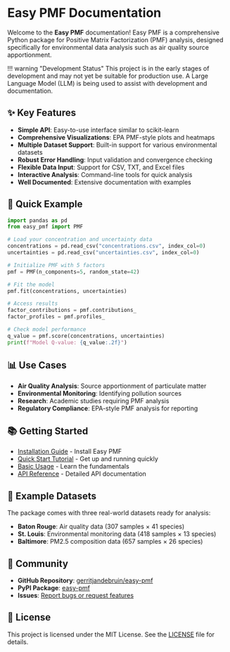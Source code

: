 # Easy PMF Documentation

Welcome to the **Easy PMF** documentation! Easy PMF is a comprehensive Python package for Positive Matrix Factorization (PMF) analysis, designed specifically for environmental data analysis such as air quality source apportionment.

!!! warning "Development Status"
    This project is in the early stages of development and may not yet be suitable for production use. A Large Language Model (LLM) is being used to assist with development and documentation.

## ✨ Key Features

- **Simple API**: Easy-to-use interface similar to scikit-learn
- **Comprehensive Visualizations**: EPA PMF-style plots and heatmaps
- **Multiple Dataset Support**: Built-in support for various environmental datasets
- **Robust Error Handling**: Input validation and convergence checking
- **Flexible Data Input**: Support for CSV, TXT, and Excel files
- **Interactive Analysis**: Command-line tools for quick analysis
- **Well Documented**: Extensive documentation with examples

## 🚀 Quick Example

```python
import pandas as pd
from easy_pmf import PMF

# Load your concentration and uncertainty data
concentrations = pd.read_csv("concentrations.csv", index_col=0)
uncertainties = pd.read_csv("uncertainties.csv", index_col=0)

# Initialize PMF with 5 factors
pmf = PMF(n_components=5, random_state=42)

# Fit the model
pmf.fit(concentrations, uncertainties)

# Access results
factor_contributions = pmf.contributions_
factor_profiles = pmf.profiles_

# Check model performance
q_value = pmf.score(concentrations, uncertainties)
print(f"Model Q-value: {q_value:.2f}")
```

## 📊 Use Cases

- **Air Quality Analysis**: Source apportionment of particulate matter
- **Environmental Monitoring**: Identifying pollution sources
- **Research**: Academic studies requiring PMF analysis
- **Regulatory Compliance**: EPA-style PMF analysis for reporting

## 📚 Getting Started

- [Installation Guide](getting-started/installation.md) - Install Easy PMF
- [Quick Start Tutorial](getting-started/quick-start.md) - Get up and running quickly
- [Basic Usage](getting-started/basic-usage.md) - Learn the fundamentals
- [API Reference](api/pmf.md) - Detailed API documentation

## 🎯 Example Datasets

The package comes with three real-world datasets ready for analysis:

- **Baton Rouge**: Air quality data (307 samples × 41 species)
- **St. Louis**: Environmental monitoring data (418 samples × 13 species)
- **Baltimore**: PM2.5 composition data (657 samples × 26 species)

## 🤝 Community

- **GitHub Repository**: [gerritjandebruin/easy-pmf](https://github.com/gerritjandebruin/easy-pmf)
- **PyPI Package**: [easy-pmf](https://pypi.org/project/easy-pmf/)
- **Issues**: [Report bugs or request features](https://github.com/gerritjandebruin/easy-pmf/issues)

## 📄 License

This project is licensed under the MIT License. See the [LICENSE](https://github.com/gerritjandebruin/easy-pmf/blob/main/LICENSE) file for details.
